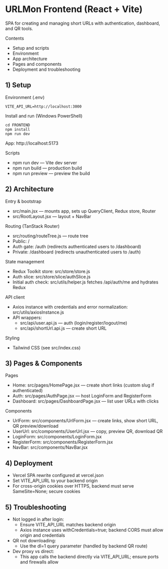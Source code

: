 # URLMon Frontend (React + Vite)

SPA for creating and managing short URLs with authentication, dashboard, and QR tools.

Contents
- Setup and scripts
- Environment
- App architecture
- Pages and components
- Deployment and troubleshooting

## 1) Setup

Environment (.env)
```
VITE_API_URL=http://localhost:3000
```

Install and run (Windows PowerShell)
```
cd FRONTEND
npm install
npm run dev
```
App: http://localhost:5173

Scripts
- npm run dev — Vite dev server
- npm run build — production build
- npm run preview — preview the build

## 2) Architecture

Entry & bootstrap
- src/main.jsx — mounts app, sets up QueryClient, Redux store, Router
- src/RootLayout.jsx — layout + NavBar

Routing (TanStack Router)
- src/routing/routeTree.js — route tree
- Public: /
- Auth gate: /auth (redirects authenticated users to /dashboard)
- Private: /dashboard (redirects unauthenticated users to /auth)

State management
- Redux Toolkit store: src/store/store.js
- Auth slice: src/store/slice/authSlice.js
- Initial auth check: src/utils/helper.js fetches /api/auth/me and hydrates Redux

API client
- Axios instance with credentials and error normalization: src/utils/axiosInstance.js
- API wrappers:
  - src/api/user.api.js — auth (login/register/logout/me)
  - src/api/shortUrl.api.js — create short URL

Styling
- Tailwind CSS (see src/index.css)

## 3) Pages & Components

Pages
- Home: src/pages/HomePage.jsx — create short links (custom slug if authenticated)
- Auth: src/pages/AuthPage.jsx — host LoginForm and RegisterForm
- Dashboard: src/pages/DashboardPage.jsx — list user URLs with clicks

Components
- UrlForm: src/components/UrlForm.jsx — create links, show short URL, QR preview/download
- UserUrl: src/components/UserUrl.jsx — copy, preview QR, download QR
- LoginForm: src/components/LoginForm.jsx
- RegisterForm: src/components/RegisterForm.jsx
- NavBar: src/components/NavBar.jsx

## 4) Deployment

- Vercel SPA rewrite configured at vercel.json
- Set VITE_API_URL to your backend origin
- For cross-origin cookies over HTTPS, backend must serve SameSite=None; secure cookies

## 5) Troubleshooting

- Not logged in after login:
  - Ensure VITE_API_URL matches backend origin
  - Axios instance uses withCredentials=true; backend CORS must allow origin and credentials
- QR not downloading:
  - Use the dl=1 query parameter (handled by backend QR route)
- Dev proxy vs direct:
  - This app calls the backend directly via VITE_API_URL; ensure ports and firewalls allow